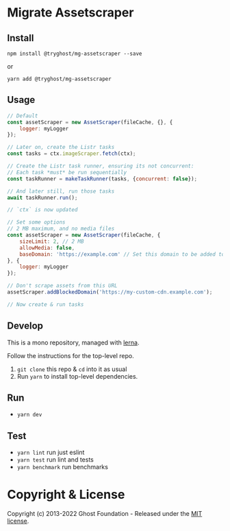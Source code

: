 # Migrate Assetscraper

## Install

`npm install @tryghost/mg-assetscraper --save`

or

`yarn add @tryghost/mg-assetscraper`


## Usage

```js
// Default
const assetScraper = new AssetScraper(fileCache, {}, {
    logger: myLogger
});

// Later on, create the Listr tasks
const tasks = ctx.imageScraper.fetch(ctx);

// Create the Listr task runner, ensuring its not concurrent:
// Each task *must* be run sequentially
const taskRunner = makeTaskRunner(tasks, {concurrent: false});

// And later still, run those tasks
await taskRunner.run();

// `ctx` is now updated
```

```js
// Set some options
// 2 MB maximum, and no media files
const assetScraper = new AssetScraper(fileCache, {
    sizeLimit: 2, // 2 MB
    allowMedia: false,
    baseDomain: 'https://example.com' // Set this domain to be added to relative asset links
}, {
    logger: myLogger
});

// Don't scrape assets from this URL
assetScraper.addBlockedDomain('https://my-custom-cdn.example.com');

// Now create & run tasks
```

## Develop

This is a mono repository, managed with [lerna](https://lernajs.io/).

Follow the instructions for the top-level repo.
1. `git clone` this repo & `cd` into it as usual
2. Run `yarn` to install top-level dependencies.


## Run

- `yarn dev`


## Test

- `yarn lint` run just eslint
- `yarn test` run lint and tests
- `yarn benchmark` run benchmarks


# Copyright & License

Copyright (c) 2013-2022 Ghost Foundation - Released under the [MIT license](LICENSE).
